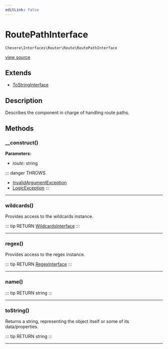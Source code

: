 ```yaml
---
editLink: false
---
```


# RoutePathInterface

`Chevere\Interfaces\Router\Route\RoutePathInterface`

[view source](https://github.com/chevere/chevere/blob/master/src/Chevere/Interfaces/Router/Route/RoutePathInterface.php)

## Extends

- [ToStringInterface](../../Common/ToStringInterface.md)

## Description

Describes the component in charge of handling route paths.

## Methods

### __construct()

**Parameters:**

- *route*: string

::: danger THROWS
- [InvalidArgumentException](../../../Exceptions/Core/InvalidArgumentException.md) 
- [LogicException](../../../Exceptions/Core/LogicException.md) 
:::

---

### wildcards()

Provides access to the wildcards instance.

::: tip RETURN
[WildcardsInterface](./WildcardsInterface.md)
:::

---

### regex()

Provides access to the regex instance.

::: tip RETURN
[RegexInterface](../../Regex/RegexInterface.md)
:::

---

### name()

::: tip RETURN
string
:::

---

### toString()

Returns a string, representing the object itself or some of its data/properties.

::: tip RETURN
string
:::

---
